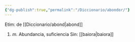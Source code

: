 ```yaml
---
{"dg-publish":true,"permalink":"/Diccionario/abondor/"}
---
```


Etim: de [[Diccionario/abond\|abond]]
1. *m.* Abundancia, suficiencia
    Sin: [[baiora\|baiora]]